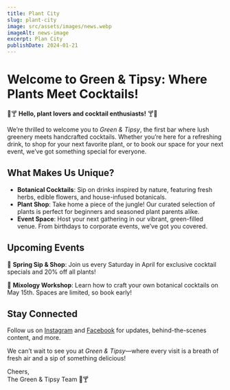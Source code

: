 ```yaml
---
title: Plant City
slug: plant-city
image: src/assets/images/news.webp
imageAlt: news-image
excerpt: Plan City
publishDate: 2024-01-21
---
```


# Welcome to Green & Tipsy: Where Plants Meet Cocktails!

🌿🍸 **Hello, plant lovers and cocktail enthusiasts!** 🍸🌿

We’re thrilled to welcome you to _Green & Tipsy_, the first bar where lush greenery meets handcrafted cocktails. Whether you’re here for a refreshing drink, to shop for your next favorite plant, or to book our space for your next event, we’ve got something special for everyone.

## What Makes Us Unique?

- **Botanical Cocktails**: Sip on drinks inspired by nature, featuring fresh herbs, edible flowers, and house-infused botanicals.
- **Plant Shop**: Take home a piece of the jungle! Our curated selection of plants is perfect for beginners and seasoned plant parents alike.
- **Event Space**: Host your next gathering in our vibrant, green-filled venue. From birthdays to corporate events, we’ve got you covered.

## Upcoming Events

📅 **Spring Sip & Shop**: Join us every Saturday in April for exclusive cocktail specials and 20% off all plants!

📅 **Mixology Workshop**: Learn how to craft your own botanical cocktails on May 15th. Spaces are limited, so book early!

## Stay Connected

Follow us on [Instagram](https://instagram.com/yourbarname) and [Facebook](https://facebook.com/yourbarname) for updates, behind-the-scenes content, and more.

We can’t wait to see you at _Green & Tipsy_—where every visit is a breath of fresh air and a sip of something delicious!

Cheers,  
The Green & Tipsy Team 🌿🍸
